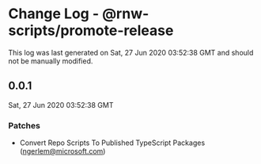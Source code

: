 # Change Log - @rnw-scripts/promote-release

This log was last generated on Sat, 27 Jun 2020 03:52:38 GMT and should not be manually modified.

<!-- Start content -->

## 0.0.1

Sat, 27 Jun 2020 03:52:38 GMT

### Patches

- Convert Repo Scripts To Published TypeScript Packages (ngerlem@microsoft.com)
